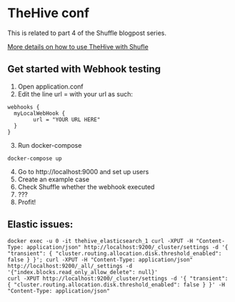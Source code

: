# TheHive conf
This is related to part 4 of the Shuffle blogpost series.

[More details on how to use TheHive with Shufle](https://shuffler.io/docs/extensions#thehive)

## Get started with Webhook testing
1. Open application.conf
2. Edit the line url = with your url as such:
```
webhooks {
  myLocalWebHook {
		url = "YOUR URL HERE"
  }
}
```
3. Run docker-compose
```
docker-compose up
```
4. Go to http://localhost:9000 and set up users
5. Create an example case
6. Check Shuffle whether the webhook executed
7. ???
8. Profit!

## Elastic issues:
```
docker exec -u 0 -it thehive_elasticsearch_1 curl -XPUT -H "Content-Type: application/json" http://localhost:9200/_cluster/settings -d '{ "transient": { "cluster.routing.allocation.disk.threshold_enabled": false } }'; curl -XPUT -H "Content-Type: application/json" http://localhost:9200/_all/_settings -d '{"index.blocks.read_only_allow_delete": null}'
curl -XPUT http://localhost:9200/_cluster/settings -d '{ "transient": { "cluster.routing.allocation.disk.threshold_enabled": false } }' -H "Content-Type: application/json"
```
